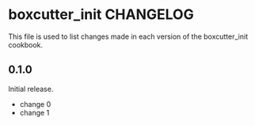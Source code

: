 # boxcutter_init CHANGELOG

This file is used to list changes made in each version of the boxcutter_init cookbook.

## 0.1.0

Initial release.

- change 0
- change 1
